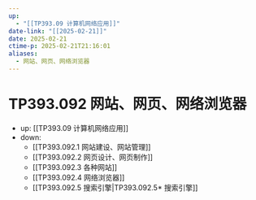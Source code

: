 ```yaml
---
up:
  - "[[TP393.09 计算机网络应用]]"
date-link: "[[2025-02-21]]"
date: 2025-02-21
ctime-p: 2025-02-21T21:16:01
aliases:
  - 网站、网页、网络浏览器
---
```


# TP393.092 网站、网页、网络浏览器

- up: [[TP393.09 计算机网络应用]]
- down:	
	- [[TP393.092.1 网站建设、网站管理]] 
	- [[TP393.092.2 网页设计、网页制作]]
	- [[TP393.092.3 各种网站]]
	- [[TP393.092.4 网络浏览器]]
	- [[TP393.092.5 搜索引擎|TP393.092.5* 搜索引擎]]
	
